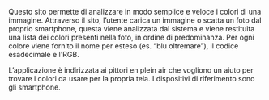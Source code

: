 Questo sito permette di analizzare in modo semplice e veloce i colori di una immagine. Attraverso il sito, l’utente carica un immagine o scatta un foto dal proprio smartphone, questa viene analizzata dal sistema e viene restituita una lista dei colori presenti nella foto, in ordine di predominanza. Per ogni colore viene fornito il nome per esteso (es. “blu oltremare”), il codice esadecimale e l'RGB.

L’applicazione è indirizzata ai pittori en plein air che vogliono un aiuto per trovare i colori da usare per la propria tela.
I dispositivi di riferimento sono gli smartphone.

